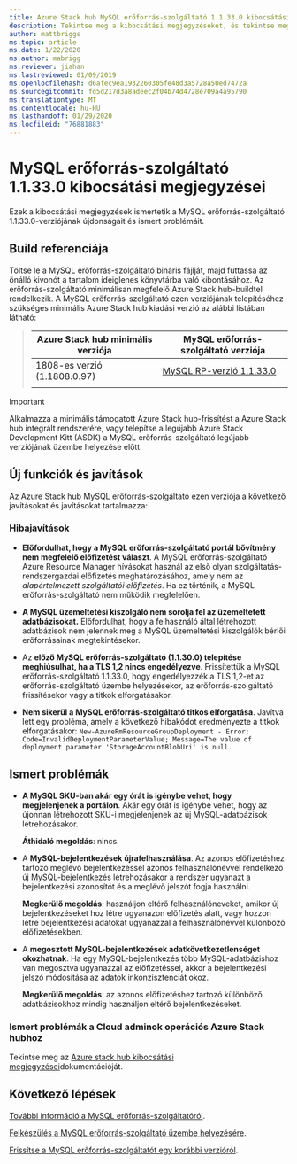```yaml
---
title: Azure Stack hub MySQL erőforrás-szolgáltató 1.1.33.0 kibocsátási megjegyzései
description: Tekintse meg a kibocsátási megjegyzéseket, és tekintse meg az Azure Stack hub MySQL erőforrás-szolgáltató 1.1.33.0 frissítésének újdonságait.
author: mattbriggs
ms.topic: article
ms.date: 1/22/2020
ms.author: mabrigg
ms.reviewer: jiahan
ms.lastreviewed: 01/09/2019
ms.openlocfilehash: d6afec9ea1932260305fe48d3a5728a50ed7472a
ms.sourcegitcommit: fd5d217d3a8adeec2f04b74d4728e709a4a95790
ms.translationtype: MT
ms.contentlocale: hu-HU
ms.lasthandoff: 01/29/2020
ms.locfileid: "76881883"
---
```

# <a name="mysql-resource-provider-11330--release-notes"></a>MySQL erőforrás-szolgáltató 1.1.33.0 kibocsátási megjegyzései

Ezek a kibocsátási megjegyzések ismertetik a MySQL erőforrás-szolgáltató 1.1.33.0-verziójának újdonságait és ismert problémáit.

## <a name="build-reference"></a>Build referenciája
Töltse le a MySQL erőforrás-szolgáltató bináris fájlját, majd futtassa az önálló kivonót a tartalom ideiglenes könyvtárba való kibontásához. Az erőforrás-szolgáltató minimálisan megfelelő Azure Stack hub-buildtel rendelkezik. A MySQL erőforrás-szolgáltató ezen verziójának telepítéséhez szükséges minimális Azure Stack hub kiadási verzió az alábbi listában látható:

> |Azure Stack hub minimális verziója|MySQL erőforrás-szolgáltató verziója|
> |-----|-----|
> |1808-es verzió (1.1808.0.97)|[MySQL RP-verzió 1.1.33.0](https://aka.ms/azurestackmysqlrp11330)|  
> |     |     |

> [!IMPORTANT]
> Alkalmazza a minimális támogatott Azure Stack hub-frissítést a Azure Stack hub integrált rendszerére, vagy telepítse a legújabb Azure Stack Development Kitt (ASDK) a MySQL erőforrás-szolgáltató legújabb verziójának üzembe helyezése előtt.

## <a name="new-features-and-fixes"></a>Új funkciók és javítások
Az Azure Stack hub MySQL erőforrás-szolgáltató ezen verziója a következő javításokat és javításokat tartalmazza:

### <a name="fixes"></a>Hibajavítások

- **Előfordulhat, hogy a MySQL erőforrás-szolgáltató portál bővítmény nem megfelelő előfizetést választ**. A MySQL erőforrás-szolgáltató Azure Resource Manager hívásokat használ az első olyan szolgáltatás-rendszergazdai előfizetés meghatározásához, amely nem az *alapértelmezett szolgáltatói előfizetés*. Ha ez történik, a MySQL erőforrás-szolgáltató nem működik megfelelően.

- **A MySQL üzemeltetési kiszolgáló nem sorolja fel az üzemeltetett adatbázisokat.** Előfordulhat, hogy a felhasználó által létrehozott adatbázisok nem jelennek meg a MySQL üzemeltetési kiszolgálók bérlői erőforrásainak megtekintésekor.

- Az **előző MySQL erőforrás-szolgáltató (1.1.30.0) telepítése meghiúsulhat, ha a TLS 1,2 nincs engedélyezve**. Frissítettük a MySQL erőforrás-szolgáltató 1.1.33.0, hogy engedélyezzék a TLS 1,2-et az erőforrás-szolgáltató üzembe helyezésekor, az erőforrás-szolgáltató frissítésekor vagy a titkok elforgatásakor.

- **Nem sikerül a MySQL erőforrás-szolgáltató titkos elforgatása**. Javítva lett egy probléma, amely a következő hibakódot eredményezte a titkok elforgatásakor: `New-AzureRmResourceGroupDeployment - Error: Code=InvalidDeploymentParameterValue; Message=The value of deployment parameter 'StorageAccountBlobUri' is null.`

## <a name="known-issues"></a>Ismert problémák

- **A MySQL SKU-ban akár egy órát is igénybe vehet, hogy megjelenjenek a portálon**. Akár egy órát is igénybe vehet, hogy az újonnan létrehozott SKU-i megjelenjenek az új MySQL-adatbázisok létrehozásakor. 

    **Áthidaló megoldás**: nincs.

- A **MySQL-bejelentkezések újrafelhasználása**. Az azonos előfizetéshez tartozó meglévő bejelentkezéssel azonos felhasználónévvel rendelkező új MySQL-bejelentkezés létrehozásakor a rendszer ugyanazt a bejelentkezési azonosítót és a meglévő jelszót fogja használni.

    **Megkerülő megoldás**: használjon eltérő felhasználóneveket, amikor új bejelentkezéseket hoz létre ugyanazon előfizetés alatt, vagy hozzon létre bejelentkezési adatokat ugyanazzal a felhasználónévvel különböző előfizetésekben.

- A **megosztott MySQL-bejelentkezések adatkövetkezetlenséget okozhatnak**. Ha egy MySQL-bejelentkezés több MySQL-adatbázishoz van megosztva ugyanazzal az előfizetéssel, akkor a bejelentkezési jelszó módosítása az adatok inkonzisztenciát okoz.

    **Megkerülő megoldás**: az azonos előfizetéshez tartozó különböző adatbázisokhoz mindig használjon eltérő bejelentkezéseket.


### <a name="known-issues-for-cloud-admins-operating-azure-stack-hub"></a>Ismert problémák a Cloud adminok operációs Azure Stack hubhoz
Tekintse meg az [Azure stack hub kibocsátási megjegyzései](azure-stack-servicing-policy.md)dokumentációját.

## <a name="next-steps"></a>Következő lépések
[További információ a MySQL erőforrás-szolgáltatóról](azure-stack-mysql-resource-provider.md).

[Felkészülés a MySQL erőforrás-szolgáltató üzembe helyezésére](azure-stack-mysql-resource-provider-deploy.md#prerequisites).

[Frissítse a MySQL erőforrás-szolgáltatót egy korábbi verzióról](azure-stack-mysql-resource-provider-update.md). 